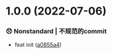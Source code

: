 # 1.0.0 (2022-07-06)


### 😞 Nonstandard | 不规范的commit

* feat init ([a0855a4](https://gitee.com/Y_onghu/utils/commit/a0855a4))



